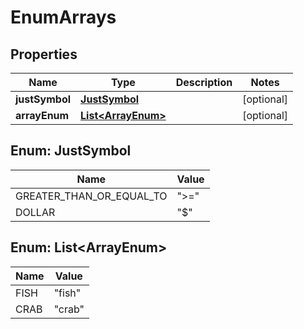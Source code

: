 

# EnumArrays


## Properties

| Name | Type | Description | Notes |
|------------ | ------------- | ------------- | -------------|
|**justSymbol** | [**JustSymbol**](#JustSymbol) |  |  [optional] |
|**arrayEnum** | [**List&lt;ArrayEnum&gt;**](#List&lt;ArrayEnum&gt;) |  |  [optional] |



## Enum: JustSymbol

| Name | Value |
|---- | -----|
| GREATER_THAN_OR_EQUAL_TO | &quot;&gt;&#x3D;&quot; |
| DOLLAR | &quot;$&quot; |



## Enum: List&lt;ArrayEnum&gt;

| Name | Value |
|---- | -----|
| FISH | &quot;fish&quot; |
| CRAB | &quot;crab&quot; |



